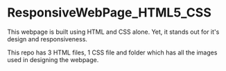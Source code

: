 # ResponsiveWebPage_HTML5_CSS
This webpage is built using HTML and CSS alone. Yet, it stands out for it's design and responsiveness. 

This repo has 3 HTML files, 1 CSS file and folder which has all the images used in designing the webpage.
